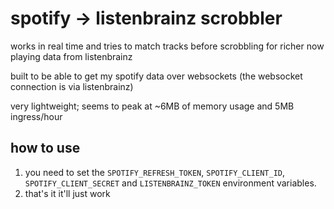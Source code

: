 # spotify -> listenbrainz scrobbler

works in real time and tries to match tracks before scrobbling for richer now playing data from listenbrainz

built to be able to get my spotify data over websockets (the websocket connection is via listenbrainz)

very lightweight; seems to peak at ~6MB of memory usage and 5MB ingress/hour

## how to use

1. you need to set the `SPOTIFY_REFRESH_TOKEN`, `SPOTIFY_CLIENT_ID`, `SPOTIFY_CLIENT_SECRET` and `LISTENBRAINZ_TOKEN` environment variables.
2. that's it it'll just work
